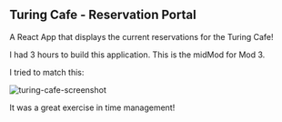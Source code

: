 ## Turing Cafe - Reservation Portal

A React App that displays the current reservations for the Turing Cafe!

I had 3 hours to build this application. This is the midMod for Mod 3. 

I tried to match this:

![turing-cafe-screenshot](https://user-images.githubusercontent.com/20754511/57332366-dbd59d00-70d7-11e9-9de6-967d7aca98a4.png)

It was a great exercise in time management!